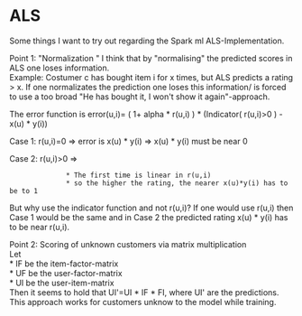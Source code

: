 # ALS
Some things I want to try out regarding the Spark ml ALS-Implementation.


Point 1: "Normalization " 
  I think that by "normalising" the predicted scores in ALS one loses information.  
  Example: Costumer c has bought item i for x times, but ALS predicts a rating > x. If one normalizates the prediction one loses this information/ is forced to use a too broad "He has bought it, I won't show it again"-approach.

The error function is error(u,i)= ( 1+ alpha &ast; r(u,i) ) * (Indicator( r(u,i)>0 ) - x(u) &ast; y(i))

Case 1: r(u,i)=0 => error is x(u) &ast; y(i) => x(u) &ast; y(i) must be near 0

Case 2: r(u,i)>0 => 

                  * The first time is linear in r(u,i)
                  * so the higher the rating, the nearer x(u)*y(i) has to be to 1
                  
But why use the indicator function and not r(u,i)? If one would use r(u,i) then Case 1 would be the same and in Case 2 the predicted rating x(u) &ast; y(i) has to be near r(u,i).
  
 Point 2: Scoring of unknown customers via matrix multiplication  
  Let   
    * IF be the item-factor-matrix   
    * UF be the user-factor-matrix  
    * UI be the user-item-matrix  
 Then it seems to hold that UI'=UI &ast; IF &ast; FI, where UI' are the predictions. This approach works for customers unknow to the model while        training. 
